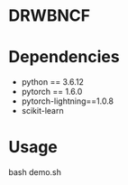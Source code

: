 # DRWBNCF
# Dependencies
* python == 3.6.12
* pytorch == 1.6.0
* pytorch-lightning==1.0.8
* scikit-learn
# Usage
bash demo.sh
